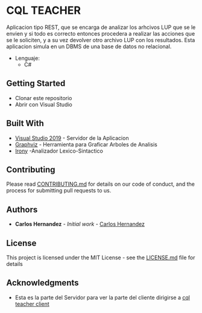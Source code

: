 # CQL TEACHER

Aplicacion tipo REST, que se encarga de analizar los arhcivos LUP que se le envien y si todo es correcto entonces procedera a realizar las acciones
que se le soliciten, y a su vez devolver otro archivo LUP con los resultados.
Esta aplicacion simula en un DBMS de una base de datos no relacional.

+ Lenguaje:
  * C#

## Getting Started

+ Clonar este repositorio
+ Abrir con Visual Studio  



## Built With

* [Visual Studio 2019](https://visualstudio.microsoft.com/es/vs/) - Servidor de la Aplicacion
* [Graphviz](https://www.graphviz.org/) - Herramienta para Graficar Arboles de Analisis
* [Irony](https://archive.codeplex.com/?p=irony) -Analizador Lexico-Sintactico

## Contributing

Please read [CONTRIBUTING.md](https://github.com/wolfghost9898/cql-teacher-server/issues) for details on our code of conduct, and the process for submitting pull requests to us.


## Authors

* **Carlos Hernandez** - *Initial work* - [Carlos Hernandez](https://github.com/wolfghost9898)


## License

This project is licensed under the MIT License - see the [LICENSE.md](LICENSE.md) file for details

## Acknowledgments

* Esta es la parte del Servidor para ver la parte del cliente dirigirse a  [cql teacher client](https://github.com/wolfghost9898/cql-teacher-client)
